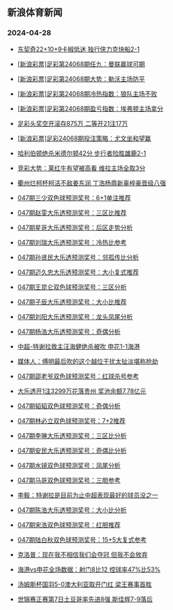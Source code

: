 ## 新浪体育新闻 
### 2024-04-28

+ [东契奇22+10+9卡椒低迷 独行侠力克快船2-1](https://sports.sina.com.cn/basketball/nba/2024-04-27/doc-inatfvfy5963690.shtml)

+ [[新浪彩票]足彩第24068期任九：曼联赢球可期](https://sports.sina.com.cn/l/2024-04-27/doc-inatfqyi4830441.shtml)

+ [[新浪彩票]足彩第24068期大势：勒沃主场防平](https://sports.sina.com.cn/l/2024-04-27/doc-inatfqyi2089802.shtml)

+ [[新浪彩票]足彩第24068期冷热指数：狼队主场不败](https://sports.sina.com.cn/l/2024-04-27/doc-inatfqya6049672.shtml)

+ [[新浪彩票]足彩第24068期盈亏指数：埃弗顿主场拿分](https://sports.sina.com.cn/l/2024-04-27/doc-inatfqyi2091113.shtml)

+ [足彩头奖空开滚存875万 二等开21注17万](https://sports.sina.com.cn/l/2024-04-27/doc-inatfksm4959471.shtml)

+ [[新浪彩票]足彩24068期投注策略：尤文坐和望赢](https://sports.sina.com.cn/l/2024-04-27/doc-inatfqyf5314478.shtml)

+ [哈利伯顿绝杀米德尔顿42分 步行者险胜雄鹿2-1](https://sports.sina.com.cn/basketball/nba/2024-04-27/doc-inatfvfy5961897.shtml)

+ [竞彩大势：莱红牛有望被高看 维拉主场全取3分](https://sports.sina.com.cn/l/2024-04-27/doc-inatfksm4959675.shtml)

+ [衢州烂柯杯柯洁不敌姜东润 丁浩杨鼎新辜梓豪晋级八强](https://sports.sina.com.cn/go/2024-04-27/doc-inathncs5717039.shtml)

+ [047期三少双色球预测奖号：6+1单注推荐](https://sports.sina.com.cn/l/2024-04-27/doc-inatfvhf1998838.shtml)

+ [047期赵雯大乐透预测奖号：三区比推荐](https://sports.sina.com.cn/l/2024-04-27/doc-inatfzpw5881227.shtml)

+ [047期星哥大乐透预测奖号：后区走势分析](https://sports.sina.com.cn/l/2024-04-27/doc-inatfzqc4660234.shtml)

+ [047期刘瑞大乐透预测奖号：冷热比参考](https://sports.sina.com.cn/l/2024-04-27/doc-inatfzqc4662511.shtml)

+ [047期孙贤民大乐透预测奖号：邻孤传比分析](https://sports.sina.com.cn/l/2024-04-27/doc-inatfzqc4663937.shtml)

+ [047期迈久忠大乐透预测奖号：大小复式推荐](https://sports.sina.com.cn/l/2024-04-27/doc-inatfzpw5879397.shtml)

+ [047期王昆仑双色球预测奖号：三区分析](https://sports.sina.com.cn/l/2024-04-27/doc-inatfzpw5865511.shtml)

+ [047期子辰大乐透预测奖号：大小比推荐](https://sports.sina.com.cn/l/2024-04-27/doc-inatfzqc4663054.shtml)

+ [047期刘阳大乐透预测奖号：龙头凤尾分析](https://sports.sina.com.cn/l/2024-04-27/doc-inatfzpw5880435.shtml)

+ [047期杨浩大乐透预测奖号：奇偶分析](https://sports.sina.com.cn/l/2024-04-27/doc-inatfzqc4662338.shtml)

+ [中超-特谢拉救主汪海健绝杀被吹 申花1-1海港](https://sports.sina.com.cn/china/j/2024-04-27/doc-inathwtn5507971.shtml)

+ [媒体人：傅明最后吹的这个越位干扰太扯淡堪称抢劫](https://sports.sina.com.cn/china/j/2024-04-27/doc-inathwtt4291069.shtml)

+ [047期邵老爷双色球预测奖号：红球杀号参考](https://sports.sina.com.cn/l/2024-04-27/doc-inatfzpw5862487.shtml)

+ [大乐透开1注3299万花落贵州 奖池余额7.78亿元](https://sports.sina.com.cn/l/2024-04-27/doc-inathwtn5515969.shtml)

+ [047期韬韬双色球预测奖号：奇偶分析](https://sports.sina.com.cn/l/2024-04-27/doc-inatfzqc4646225.shtml)

+ [047期林必立双色球预测奖号：7+2推荐](https://sports.sina.com.cn/l/2024-04-27/doc-inatfvhf1997891.shtml)

+ [047期李琳大乐透预测奖号：三区比分析](https://sports.sina.com.cn/l/2024-04-27/doc-inatfzpw5879682.shtml)

+ [047期安民大乐透预测奖号：奇偶比分析](https://sports.sina.com.cn/l/2024-04-27/doc-inatfzqc4659895.shtml)

+ [047期水镜双色球预测奖号：凤尾分析](https://sports.sina.com.cn/l/2024-04-27/doc-inatfzqc4644303.shtml)

+ [047期马哥双色球预测奖号：三胆参考](https://sports.sina.com.cn/l/2024-04-27/doc-inatfvhf1998626.shtml)

+ [李毅：特谢拉是目前为止中超表现最好的球员没之一](https://sports.sina.com.cn/china/j/2024-04-27/doc-inathwtn5508498.shtml)

+ [047期陈浩大乐透预测奖号：大小比分析](https://sports.sina.com.cn/l/2024-04-27/doc-inatfzpw5879892.shtml)

+ [047期宋浩双色球预测奖号：红胆推荐](https://sports.sina.com.cn/l/2024-04-27/doc-inatfzpw5863765.shtml)

+ [047期陆白秋双色球预测奖号：15+5大复式参考](https://sports.sina.com.cn/l/2024-04-27/doc-inatfvhc5221717.shtml)

+ [克洛普：现在我不相信我们会夺冠 但我不会放弃](https://sports.sina.com.cn/g/2024-04-27/doc-inathwtt4327482.shtml)

+ [海港vs申花全场数据：射门8比12 控球率47%比53%](https://sports.sina.com.cn/china/j/2024-04-27/doc-inathwtn5508876.shtml)

+ [汤姆斯杯国羽5-0澳大利亚取开门红 梁王赛事首胜](https://sports.sina.com.cn/others/badmin/2024-04-27/doc-inathfvz4569942.shtml)

+ [世锦赛正赛第7日土豆哥率先进8强 斯佳辉7-9落后](https://sports.sina.com.cn/others/snooker/2024-04-27/doc-inatfqya6067261.shtml)

